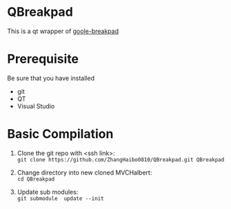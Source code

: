 # QBreakpad

This is a qt wrapper of [goole-breakpad](https://github.com/google/breakpad.git "goole-breakpad")

# Prerequisite 

Be sure that you have installed  
  * git
  * QT
  * Visual Studio  


# Basic Compilation  

1) Clone the git repo with \<ssh link\>:  
`git clone https://github.com/ZhangHaibo0810/QBreakpad.git QBreakpad`

2) Change directory into new cloned MVCHalbert:  
`cd QBreakpad`  

3) Update sub modules:  
`git submodule  update --init`  